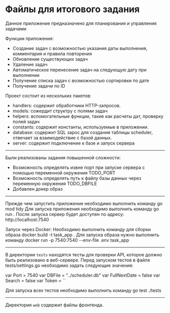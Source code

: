 # Файлы для итогового задания

Данное приложение предназначено для планирования и управления задачами 

Функции приложения:

- Создание задач с возможностью указания даты выполнения, комментария и правила повторения
- Обновление существующих задач
- Удаление задач
- Автоматическое перенесение задач на следующую дату при выполнении
- Получение списка задач с возможностью сортировки по дате
- Получение задачи по ID


Проект состоит из нескольких пакетов:

- handlers: содержит обработчики HTTP-запросов.
- models: сожердит структру с полями задач 
- helpers: вспомогательные функции, такие как расчеты дат, проверку полей задач
- constants: содержит константы, используемые в приложении.
- database: содержит SQL зарос для создания таблицы scheduler, отвечает за взаимодействие с базой данных.
- server: содержит подключение к базе и запуск сервера
-----------------------------------------------------
Были реализованы задания повышенной сложности:
- Возможность определять извне порт при запуске сервера с помощью переменной окружения TODO_PORT
- Возможность определять путь к файлу базы данных через переменную окружения TODO_DBFILE
- Добавлен докер образ

-----------------------------------------------------
Прежде чем запустить приложение необходимо выполнить команду go mod tidy
Для запуска приложения необходимо выполнить команду go run . 
После запуска сервер будет доступен по адресу: http://localhost:7540

 Запуск через Docker:
 Необходимо выполнить команду для сборки образа docker build -t task_app .
 Для запуска образа нужно выполнить команду docker run -p 7540:7540 --env-file .env task_app


-----------------------------------------------------

В директории `tests` находятся тесты для проверки API, которое должно быть реализовано в веб-сервере.
Перед запуском тестов в файле tests/settings.go необходимо задать следующие значения:

var Port = 7540
var DBFile = "../scheduler.db"
var FullNextDate = false
var Search = false
var Token = ``

Для запуска всех тестов необходимо выполнить команду go test ./tests

------------------------------------------------------
Директория `web` содержит файлы фронтенда.